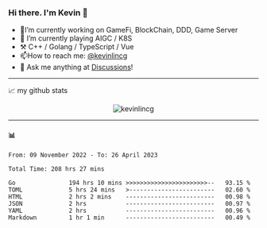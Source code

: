 ### Hi there. I'm Kevin 👋

- 🔭I’m currently working on GameFi, BlockChain, DDD, Game Server
- 🌱 I’m currently playing AIGC / K8S
-   :hammer_and_pick: C++ / Golang / TypeScript / Vue
- 📫How to reach me: [@kevinlincg](https://twitter.com/kevinlincg) 
-   :thought_balloon: Ask me anything at [Discussions](https://github.com/kevinlincg/kevinlincg/discussions/new)!

---

📈 my github stats

<p align="center"> <img src="https://github-readme-stats-ouuan.vercel.app/api?username=kevinlincg&theme=dark&show_icons=true&count_private=true" alt="kevinlincg" />

---

#### :bar_chart: 

<!--START_SECTION:waka-->

```text
From: 09 November 2022 - To: 26 April 2023

Total Time: 208 hrs 27 mins

Go               194 hrs 10 mins >>>>>>>>>>>>>>>>>>>>>>>--   93.15 %
TOML             5 hrs 24 mins   >------------------------   02.60 %
HTML             2 hrs 2 mins    -------------------------   00.98 %
JSON             2 hrs           -------------------------   00.97 %
YAML             2 hrs           -------------------------   00.96 %
Markdown         1 hr 1 min      -------------------------   00.49 %
```

<!--END_SECTION:waka-->
